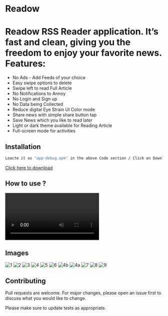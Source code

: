 # Readow
# Readow RSS Reader application. It’s fast and clean, giving you the freedom to enjoy your favorite news. Features: 
- No Ads - Add Feeds of your choice  
- Easy swipe options to delete 
- Swipe left to read Full Article 
- No Notifications to Annoy 
- No Login and Sign up
- No Data being Collected 
- Reduce digital Eye Strain UI Color mode 
- Share news with simple share button tap 
- Save News which you like to read later  
- Light or dark theme available for Reading Article 
- Full-screen mode for activities


## Installation
```bash
Loacte it as "app-debug.apk" in the above Code section / Click on Download below
```
[Click here to download](https://u.pcloud.link/publink/show?code=kZyIfrXZpRdEh79uoa0FYuCO1X0x5BzF6pBV) 

## How to use ?
![demo.mp4](https://user-images.githubusercontent.com/81664507/151015975-54242b5a-d4a6-49bf-be27-394cc05946ba.mp4)

## Images
![1](https://user-images.githubusercontent.com/81664507/150901371-3ed94f40-40af-44b6-afe9-0a6b66ff085c.png)
![2](https://user-images.githubusercontent.com/81664507/150901390-6de43479-482f-48d0-9823-b166ff9b9d16.png)
![3](https://user-images.githubusercontent.com/81664507/150901362-a3ee0bba-8870-49cc-9a1f-a7332e678313.png)
![4](https://user-images.githubusercontent.com/81664507/150901356-faa479f2-0ef7-4623-93b3-91858abf950e.png)
![5](https://user-images.githubusercontent.com/81664507/150901351-c8745351-9cb6-41e4-963f-a92c744d94cc.png)
![6](https://user-images.githubusercontent.com/81664507/150901341-1afdbdfe-9269-4fea-a9f2-220b00fb5a23.png)
![4b](https://user-images.githubusercontent.com/81664507/150942844-fbd60d3f-229f-46ce-9659-0134cfe67a93.png)
![4a](https://user-images.githubusercontent.com/81664507/150942858-7d90c3a3-f916-40f9-a3a4-54572fad7906.png)
![7](https://user-images.githubusercontent.com/81664507/150901400-2130bcf0-246a-4cfb-a729-f973d4b069b1.png)
![8](https://user-images.githubusercontent.com/81664507/150901395-943b7e43-3cb8-490b-ad8e-196aa5824f77.png)
![9](https://user-images.githubusercontent.com/81664507/150901378-f996f310-924c-4eee-a804-fcd559909dcf.png)



## Contributing
Pull requests are welcome. For major changes, please open an issue first to discuss what you would like to change.

Please make sure to update tests as appropriate.
